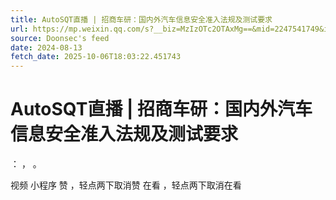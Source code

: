 ```yaml
---
title: AutoSQT直播 | 招商车研：国内外汽车信息安全准入法规及测试要求
url: https://mp.weixin.qq.com/s?__biz=MzIzOTc2OTAxMg==&mid=2247541749&idx=2&sn=405c8add7131d421af6cfee8b5ec377e
source: Doonsec's feed
date: 2024-08-13
fetch_date: 2025-10-06T18:03:22.451743
---
```


# AutoSQT直播 | 招商车研：国内外汽车信息安全准入法规及测试要求

：
，
。

视频
小程序
赞
，轻点两下取消赞
在看
，轻点两下取消在看